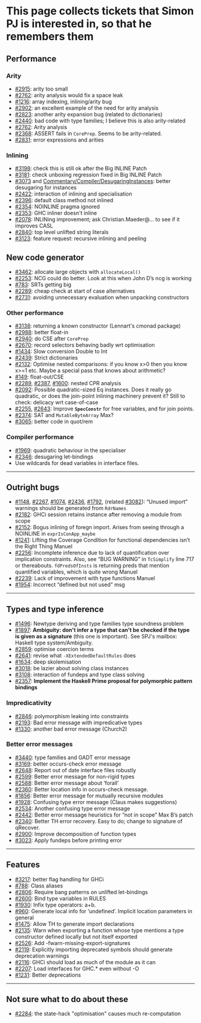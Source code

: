 # This page collects tickets that Simon PJ is interested in, so that he remembers them

## Performance

### Arity

- [\#2915](https://gitlab.haskell.org//ghc/ghc/issues/2915): arity too small
- [\#2762](https://gitlab.haskell.org//ghc/ghc/issues/2762): arity analysis would fix a space leak
- [\#1216](https://gitlab.haskell.org//ghc/ghc/issues/1216): array indexing, inlining/arity bug        
- [\#2902](https://gitlab.haskell.org//ghc/ghc/issues/2902): an excellent example of the need for arity analysis
- [\#2823](https://gitlab.haskell.org//ghc/ghc/issues/2823): another arity expansion bug (related to dictionaries)
- [\#2440](https://gitlab.haskell.org//ghc/ghc/issues/2440): bad code with type families; I believe this is also arity-related
- [\#2762](https://gitlab.haskell.org//ghc/ghc/issues/2762): Arity analysis
- [\#2368](https://gitlab.haskell.org//ghc/ghc/issues/2368): ASSERT fails in `CorePrep`.  Seems to be arity-related.
- [\#2831](https://gitlab.haskell.org//ghc/ghc/issues/2831): error expressions and arities

### Inlining

- [\#3198](https://gitlab.haskell.org//ghc/ghc/issues/3198): check this is still ok after the Big INLINE Patch
- [\#3181](https://gitlab.haskell.org//ghc/ghc/issues/3181): check unboxing regression fixed in Big INLINE Patch
- [\#3073](https://gitlab.haskell.org//ghc/ghc/issues/3073) and [Commentary/Compiler/DesugaringInstances](commentary/compiler/desugaring-instances): better desugaring for instances
- [\#2422](https://gitlab.haskell.org//ghc/ghc/issues/2422): interaction of inlining and specialisation
- [\#2396](https://gitlab.haskell.org//ghc/ghc/issues/2396): default class method not inlined
- [\#2354](https://gitlab.haskell.org//ghc/ghc/issues/2354): NOINLINE pragma ignored
- [\#2353](https://gitlab.haskell.org//ghc/ghc/issues/2353): GHC inliner doesn't inline
- [\#2078](https://gitlab.haskell.org//ghc/ghc/issues/2078): INLINing improvement; ask Christian.Maeder@… to see if it improves CASL
- [\#2840](https://gitlab.haskell.org//ghc/ghc/issues/2840): top level unlifted string literals
- [\#3123](https://gitlab.haskell.org//ghc/ghc/issues/3123): feature request: recursive inlining and peeling

## New code generator

- [\#3462](https://gitlab.haskell.org//ghc/ghc/issues/3462): allocate large objects with `allocateLocal()`
- [\#2253](https://gitlab.haskell.org//ghc/ghc/issues/2253): NCG could do better. Look at this when John D’s ncg is working
- [\#783](https://gitlab.haskell.org//ghc/ghc/issues/783): SRTs getting big        
- [\#2289](https://gitlab.haskell.org//ghc/ghc/issues/2289): cheap check at start of case alternatives        
- [\#2731](https://gitlab.haskell.org//ghc/ghc/issues/2731): avoiding unnecessary evaluation when unpacking constructors

### Other performance

- [\#3138](https://gitlab.haskell.org//ghc/ghc/issues/3138): returning a known constructor (Lennart's cmonad package)
- [\#2988](https://gitlab.haskell.org//ghc/ghc/issues/2988): better float-in
- [\#2940](https://gitlab.haskell.org//ghc/ghc/issues/2940): do CSE after `CorePrep`
- [\#2670](https://gitlab.haskell.org//ghc/ghc/issues/2670): record selectors behaving badly wrt optimisation
- [\#1434](https://gitlab.haskell.org//ghc/ghc/issues/1434): Slow conversion Double to Int        
- [\#2439](https://gitlab.haskell.org//ghc/ghc/issues/2439): Strict dictionaries        
- [\#2132](https://gitlab.haskell.org//ghc/ghc/issues/2132): Optimise nested comparisons: if you know x\>0 then you know x\>=1 etc.  Maybe a special pass that knows about arithmetic?        
- [\#149](https://gitlab.haskell.org//ghc/ghc/issues/149): float-out/CSE        
- [\#2289](https://gitlab.haskell.org//ghc/ghc/issues/2289), [\#2387](https://gitlab.haskell.org//ghc/ghc/issues/2387), [\#1600](https://gitlab.haskell.org//ghc/ghc/issues/1600): nested CPR analysis        
- [\#2092](https://gitlab.haskell.org//ghc/ghc/issues/2092): Possible quadratic-sized Eq instances. Does it really go quadratic, or does the join-point inlining machinery prevent it?  Still to check: delicacy wrt case-of-case
- [\#2255](https://gitlab.haskell.org//ghc/ghc/issues/2255), [\#2643](https://gitlab.haskell.org//ghc/ghc/issues/2643): Improve **`SpecConstr`** for free variables, and for join points.
- [\#2374](https://gitlab.haskell.org//ghc/ghc/issues/2374): SAT and `MutableByteArray`        Max?
- [\#3065](https://gitlab.haskell.org//ghc/ghc/issues/3065): better code in quot/rem

### Compiler performance

- [\#1969](https://gitlab.haskell.org//ghc/ghc/issues/1969): quadratic behaviour in the specialiser
- [\#2346](https://gitlab.haskell.org//ghc/ghc/issues/2346): desugaring let-bindings
- Use wildcards for dead variables in interface files.

---

## Outright bugs

- [\#1148](https://gitlab.haskell.org//ghc/ghc/issues/1148), [\#2267](https://gitlab.haskell.org//ghc/ghc/issues/2267), [\#1074](https://gitlab.haskell.org//ghc/ghc/issues/1074), [\#2436](https://gitlab.haskell.org//ghc/ghc/issues/2436), [\#1792](https://gitlab.haskell.org//ghc/ghc/issues/1792), (related [\#3082](https://gitlab.haskell.org//ghc/ghc/issues/3082)): “Unused import” warnings should be generated from `RdrNames`
- [\#2182](https://gitlab.haskell.org//ghc/ghc/issues/2182): GHCi session retains instance after removing a module from scope        
- [\#2152](https://gitlab.haskell.org//ghc/ghc/issues/2152): Bogus inlining of foregn import.  Arises from seeing through a NOINLINE in `exprIsConApp_maybe`
- [\#1241](https://gitlab.haskell.org//ghc/ghc/issues/1241): Lifting the Coverage Condition for functional dependencies isn’t the Right Thing        Manuel
- [\#2256](https://gitlab.haskell.org//ghc/ghc/issues/2256): Incomplete inference due to lack of quantification over implication constraints.  Also, see “BUG WARNING” in `TcSimplify` line 717 or thereabouts.  `fdPredsOfInsts` is returning preds that mention quantified variables, which is quite wrong        Manuel
- [\#2239](https://gitlab.haskell.org//ghc/ghc/issues/2239): Lack of improvement with type functions        Manuel
- [\#1954](https://gitlab.haskell.org//ghc/ghc/issues/1954): Incorrect “defined but not used” msg        

---

## Types and type inference

- [\#1496](https://gitlab.haskell.org//ghc/ghc/issues/1496): Newtype deriving and type families type soundness problem
- [\#1897](https://gitlab.haskell.org//ghc/ghc/issues/1897): **Ambiguity: don't infer a type that can't be checked if the type is given as a signature** (this one is important).  See SPJ's mailbox: Haskell type system/Ambiguity.
- [\#2859](https://gitlab.haskell.org//ghc/ghc/issues/2859): optimise coercion terms
- [\#2641](https://gitlab.haskell.org//ghc/ghc/issues/2641): revise what `-XExtendedDefaultRules` does
- [\#1634](https://gitlab.haskell.org//ghc/ghc/issues/1634): deep skolemisation
- [\#3018](https://gitlab.haskell.org//ghc/ghc/issues/3018): be lazier about solving class instances
- [\#3108](https://gitlab.haskell.org//ghc/ghc/issues/3108): interaction of fundeps and type class solving
- [\#2357](https://gitlab.haskell.org//ghc/ghc/issues/2357): **Implement the Haskell Prime proposal for polymorphic pattern bindings**

### Impredicativity

- [\#2846](https://gitlab.haskell.org//ghc/ghc/issues/2846): polymorphism leaking into constraints
- [\#2193](https://gitlab.haskell.org//ghc/ghc/issues/2193): Bad error message with impredicative types
- [\#1330](https://gitlab.haskell.org//ghc/ghc/issues/1330): another bad error message (Church2)

### Better error messages

- [\#3440](https://gitlab.haskell.org//ghc/ghc/issues/3440): type families and GADT error message
- [\#3169](https://gitlab.haskell.org//ghc/ghc/issues/3169): better occurs-check error message
- [\#2648](https://gitlab.haskell.org//ghc/ghc/issues/2648): Report out of date interface files robustly        
- [\#2599](https://gitlab.haskell.org//ghc/ghc/issues/2599): Better error message for non-rigid types        
- [\#2588](https://gitlab.haskell.org//ghc/ghc/issues/2588): Better error message about ‘forall’        
- [\#2360](https://gitlab.haskell.org//ghc/ghc/issues/2360): Better location info in occurs-check message.        
- [\#1856](https://gitlab.haskell.org//ghc/ghc/issues/1856): Better error message for mutually recursive modules        
- [\#1928](https://gitlab.haskell.org//ghc/ghc/issues/1928): Confusing type error message (Claus makes suggestions)        
- [\#2534](https://gitlab.haskell.org//ghc/ghc/issues/2534): Another confusing type error message        
- [\#2442](https://gitlab.haskell.org//ghc/ghc/issues/2442): Better error message heuristics for “not in scope”        Max B’s patch
- [\#2340](https://gitlab.haskell.org//ghc/ghc/issues/2340): Better TH error recovery.  Easy to do; change to signature of qRecover.
- [\#2900](https://gitlab.haskell.org//ghc/ghc/issues/2900): Improve decomposition of function types
- [\#3023](https://gitlab.haskell.org//ghc/ghc/issues/3023): Apply fundeps before printing error

---

## Features

- [\#3217](https://gitlab.haskell.org//ghc/ghc/issues/3217): better flag handling for GHCi
- [\#788](https://gitlab.haskell.org//ghc/ghc/issues/788):        Class aliases        
- [\#2806](https://gitlab.haskell.org//ghc/ghc/issues/2806): Require bang patterns on unlifted let-bindings        
- [\#2600](https://gitlab.haskell.org//ghc/ghc/issues/2600): Bind type variables in RULES        
- [\#1930](https://gitlab.haskell.org//ghc/ghc/issues/1930): Infix type operators:  a+b.        
- [\#960](https://gitlab.haskell.org//ghc/ghc/issues/960): Generate local info for ‘undefined’.  Implicit location parameters in general        
- [\#1475](https://gitlab.haskell.org//ghc/ghc/issues/1475): Allow TH to generate import declarations        
- [\#2135](https://gitlab.haskell.org//ghc/ghc/issues/2135): Warn when exporting a function whose type mentions a type constructor defined locally but not itself exported        
- [\#2526](https://gitlab.haskell.org//ghc/ghc/issues/2526): Add -fwarn-missing-export-signatures        
- [\#2119](https://gitlab.haskell.org//ghc/ghc/issues/2119): Explicitly importing deprecated symbols should generate deprecation warnings        
- [\#2116](https://gitlab.haskell.org//ghc/ghc/issues/2116): GHCi should load as much of the module as it can        
- [\#2207](https://gitlab.haskell.org//ghc/ghc/issues/2207): Load interfaces for GHC.\* even without -O        
- [\#1231](https://gitlab.haskell.org//ghc/ghc/issues/1231): Better deprecations        

---

## Not sure what to do about these

- [\#2284](https://gitlab.haskell.org//ghc/ghc/issues/2284): the state-hack "optimisation" causes much re-computation
